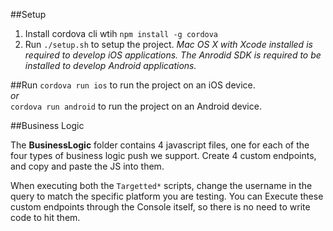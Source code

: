##Setup
1. Install cordova cli wtih `npm install -g cordova`
2. Run `./setup.sh` to setup the project.
    _Mac OS X with Xcode installed is required to develop iOS applications._
    _The Anrodid SDK is required to be installed to develop Android applications._

##Run
`cordova run ios` to run the project on an iOS device.   
_or_   
`cordova run android` to run the project on an Android device.

##Business Logic

The __BusinessLogic__ folder contains 4 javascript files, one for each of the four types of business logic push we support.  Create 4 custom endpoints, and copy and paste the JS into them.

When executing both the `Targetted*` scripts, change the username in the query to match the specific platform you are testing.  You can Execute these custom endpoints through the Console itself, so there is no need to write code to hit them.  


